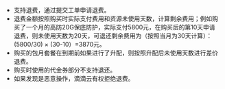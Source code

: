 
- 支持退费，通过提交工单申请退费。
- 退费金额按照购买时实际支付费用和资源未使用天数，计算剩余费用；例如购买了一个月的高防20G保底防护，实际支付5800元，在购买后的第10天申请退费，则未使用天数为20天，可退还剩余费用为（按照当月为30天计算）：(5800/30) &times; (30-10）=3870元。
- 购买的包月套餐在到期前如果进行了升配，则按照升配后未使用天数进行差价退费。
- 购买时使用的代金券部分不支持退还。
- 如果发现是恶意操作，滴滴云有权拒绝退费。